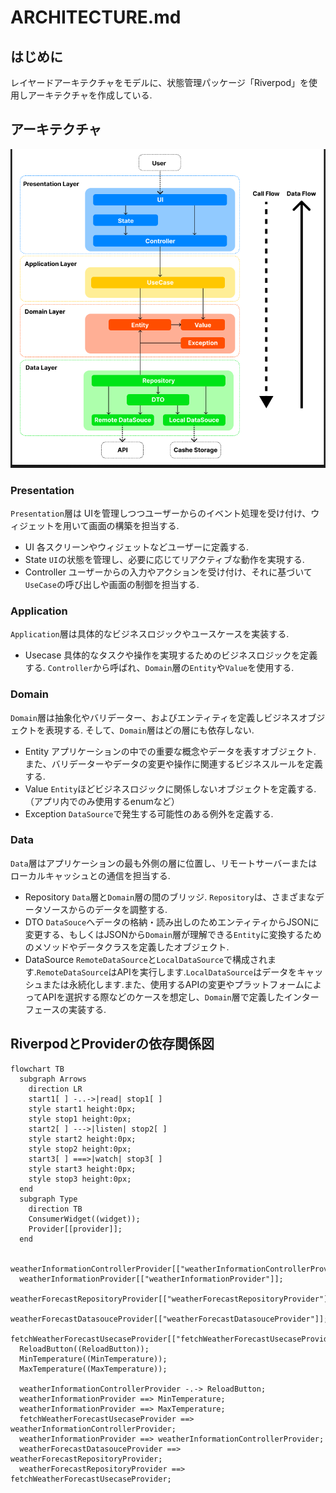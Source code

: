 # ARCHITECTURE.md
## はじめに
 レイヤードアーキテクチャをモデルに、状態管理パッケージ「Riverpod」を使用しアーキテクチャを作成している.

## アーキテクチャ

![architecture-figure](./.github/images/architecture-figure.png "アーキテクチャ図")

### Presentation
 `Presentation`層は UIを管理しつつユーザーからのイベント処理を受け付け、ウィジェットを用いて画面の構築を担当する.
* UI
 各スクリーンやウィジェットなどユーザーに定義する.
* State
  `UI`の状態を管理し、必要に応じてリアクティブな動作を実現する.
* Controller
 ユーザーからの入力やアクションを受け付け、それに基づいて`UseCase`の呼び出しや画面の制御を担当する. 

### Application
 `Application`層は具体的なビジネスロジックやユースケースを実装する.
* Usecase
 具体的なタスクや操作を実現するためのビジネスロジックを定義する. `Controller`から呼ばれ、`Domain`層の`Entity`や`Value`を使用する.

### Domain
 `Domain`層は抽象化やバリデーター、およびエンティティを定義しビジネスオブジェクトを表現する. そして、`Domain`層はどの層にも依存しない.
* Entity
 アプリケーションの中での重要な概念やデータを表すオブジェクト. また、バリデーターやデータの変更や操作に関連するビジネスルールを定義する.
* Value
 `Entity`ほどビジネスロジックに関係しないオブジェクトを定義する.（アプリ内でのみ使用するenumなど）
* Exception
 `DataSource`で発生する可能性のある例外を定義する.

### Data
 `Data`層はアプリケーションの最も外側の層に位置し、リモートサーバーまたはローカルキャッシュとの通信を担当する.
* Repository
 `Data`層と`Domain`層の間のブリッジ. `Repository`は、さまざまなデータソースからのデータを調整する.
* DTO
 `DataSouce`へデータの格納・読み出しのためエンティティからJSONに変更する、もしくはJSONから`Domain`層が理解できる`Entity`に変換するためのメソッドやデータクラスを定義したオブジェクト.
* DataSource
 `RemoteDataSource`と`LocalDataSource`で構成されます.`RemoteDataSource`はAPIを実行します.`LocalDataSource`はデータをキャッシュまたは永続化します.また、使用するAPIの変更やプラットフォームによってAPIを選択する際などのケースを想定し、`Domain`層で定義したインターフェースの実装する.

## RiverpodとProviderの依存関係図
```mermaid
flowchart TB
  subgraph Arrows
    direction LR
    start1[ ] -..->|read| stop1[ ]
    style start1 height:0px;
    style stop1 height:0px;
    start2[ ] --->|listen| stop2[ ]
    style start2 height:0px;
    style stop2 height:0px;
    start3[ ] ===>|watch| stop3[ ]
    style start3 height:0px;
    style stop3 height:0px;
  end
  subgraph Type
    direction TB
    ConsumerWidget((widget));
    Provider[[provider]];
  end

  weatherInformationControllerProvider[["weatherInformationControllerProvider"]];
  weatherInformationProvider[["weatherInformationProvider"]];
  weatherForecastRepositoryProvider[["weatherForecastRepositoryProvider"]];
  weatherForecastDatasouceProvider[["weatherForecastDatasouceProvider"]];
  fetchWeatherForecastUsecaseProvider[["fetchWeatherForecastUsecaseProvider"]];
  ReloadButton((ReloadButton));
  MinTemperature((MinTemperature));
  MaxTemperature((MaxTemperature));

  weatherInformationControllerProvider -.-> ReloadButton;
  weatherInformationProvider ==> MinTemperature;
  weatherInformationProvider ==> MaxTemperature;
  fetchWeatherForecastUsecaseProvider ==> weatherInformationControllerProvider;
  weatherInformationProvider ==> weatherInformationControllerProvider;
  weatherForecastDatasouceProvider ==> weatherForecastRepositoryProvider;
  weatherForecastRepositoryProvider ==> fetchWeatherForecastUsecaseProvider;
```